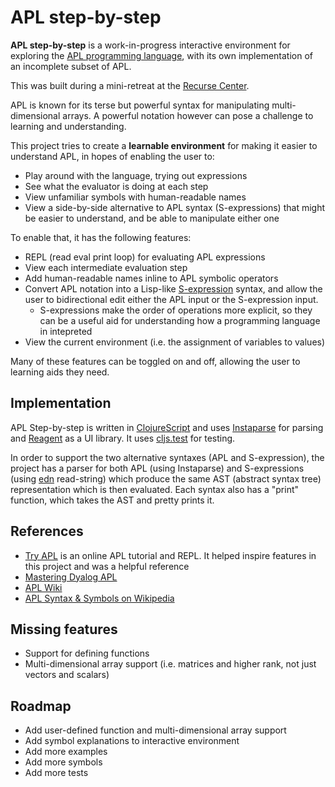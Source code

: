 # APL step-by-step

**APL step-by-step** is a work-in-progress interactive environment for exploring the [APL programming language](<https://en.wikipedia.org/wiki/APL_(programming_language)>), with its own implementation of an incomplete subset of APL.

This was built during a mini-retreat at the [Recurse Center](https://www.recurse.com/).

APL is known for its terse but powerful syntax for manipulating multi-dimensional arrays. A powerful notation however can pose a challenge to learning and understanding.

This project tries to create a **learnable environment** for making it easier to understand APL, in hopes of enabling the user to:

- Play around with the language, trying out expressions
- See what the evaluator is doing at each step
- View unfamiliar symbols with human-readable names
- View a side-by-side alternative to APL syntax (S-expressions) that might be easier to understand, and be able to manipulate either one

To enable that, it has the following features:

- REPL (read eval print loop) for evaluating APL expressions
- View each intermediate evaluation step
- Add human-readable names inline to APL symbolic operators
- Convert APL notation into a Lisp-like [S-expression](https://en.wikipedia.org/wiki/S-expression) syntax, and allow the user to bidirectional edit either the APL input or the S-expression input.
  - S-expressions make the order of operations more explicit, so they can be a useful aid for understanding how a programming language in intepreted
- View the current environment (i.e. the assignment of variables to values)

Many of these features can be toggled on and off, allowing the user to learning aids they need.

## Implementation

APL Step-by-step is written in [ClojureScript](https://clojurescript.org/) and uses [Instaparse](https://github.com/Engelberg/instaparse) for parsing and [Reagent](https://github.com/reagent-project/reagent) as a UI library. It uses [cljs.test](https://clojurescript.org/tools/testing) for testing.

In order to support the two alternative syntaxes (APL and S-expression), the project has a parser for both APL (using Instaparse) and S-expressions (using [edn](https://github.com/edn-format/edn) read-string) which produce the same AST (abstract syntax tree) representation which is then evaluated. Each syntax also has a "print" function, which takes the AST and pretty prints it.

## References

- [Try APL](https://tryapl.org/) is an online APL tutorial and REPL. It helped inspire features in this project and was a helpful reference
- [Mastering Dyalog APL](https://www.dyalog.com/uploads/documents/MasteringDyalogAPL.pdf)
- [APL Wiki](https://aplwiki.com/)
- [APL Syntax & Symbols on Wikipedia](https://en.wikipedia.org/wiki/APL_syntax_and_symbols)

## Missing features

- Support for defining functions
- Multi-dimensional array support (i.e. matrices and higher rank, not just vectors and scalars)

## Roadmap

- Add user-defined function and multi-dimensional array support
- Add symbol explanations to interactive environment
- Add more examples
- Add more symbols
- Add more tests
